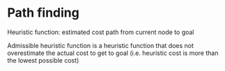 # Path finding

Heuristic function: estimated cost path from current node to goal

Admissible heuristic function is a heuristic function that does not overestimate the actual cost to get to goal (i.e. heuristic cost is more than the lowest possible cost)
